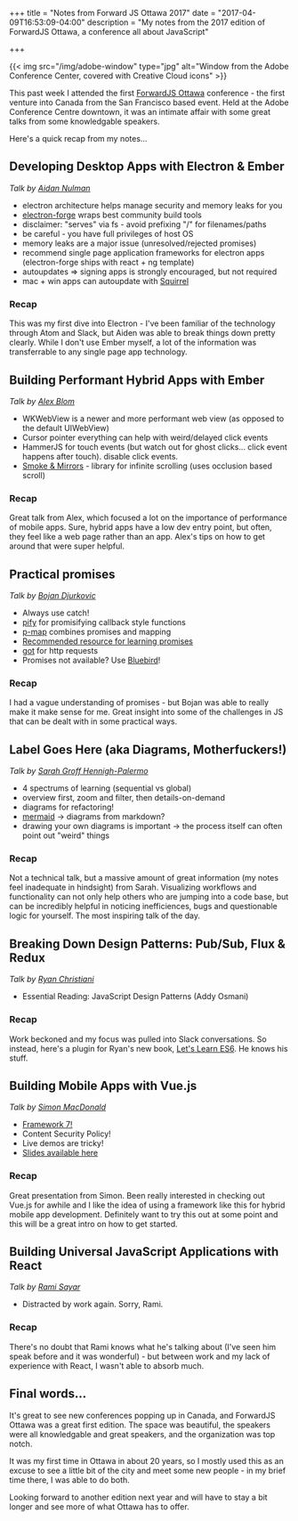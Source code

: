 +++
title = "Notes from Forward JS Ottawa 2017"
date = "2017-04-09T16:53:09-04:00"
description = "My notes from the 2017 edition of ForwardJS Ottawa, a conference all about JavaScript"

+++

{{< img src="/img/adobe-window" type="jpg" alt="Window from the Adobe Conference Center, covered with Creative Cloud icons"  >}}

This past week I attended the first [ForwardJS Ottawa](https://forwardjs.com/ottawa) conference - the first venture into Canada from the San Francisco based event. Held at the Adobe Conference Centre downtown, it was an intimate affair with some great talks from some knowledgable speakers.

Here's a quick recap from my notes...

## Developing Desktop Apps with Electron & Ember

*Talk by [Aidan Nulman](https://twitter.com/anulman)*

* electron architecture helps manage security and memory leaks for you
* [electron-forge](https://beta.electronforge.io/) wraps best community build tools
* disclaimer: "serves" via fs - avoid prefixing "/" for filenames/paths
* be careful - you have full privileges of host OS
* memory leaks are a major issue (unresolved/rejected promises)
* recommend single page application frameworks for electron apps (electron-forge ships with react + ng template)
* autoupdates => signing apps is strongly encouraged, but not required
* mac + win apps can autoupdate with [Squirrel](https://github.com/Squirrel)

### Recap
This was my first dive into Electron - I've been familiar of the technology through Atom and Slack, but Aiden was able to break things down pretty clearly. While I don't use Ember myself, a lot of the information was transferrable to any single page app technology.


## Building Performant Hybrid Apps with Ember

*Talk by [Alex Blom](https://twitter.com/AlexBlom)*

* WKWebView is a newer and more performant web view (as opposed to the default UIWebView)
* Cursor pointer everything can help with weird/delayed click events
* HammerJS for touch events (but watch out for ghost clicks... click event happens after touch). disable click events.
* [Smoke & Mirrors](https://github.com/runspired/smoke-and-mirrors) - library for infinite scrolling (uses occlusion based scroll)

### Recap
Great talk from Alex, which focused a lot on the importance of performance of mobile apps. Sure, hybrid apps have a low dev entry point, but often, they feel like a web page rather than an app. Alex's tips on how to get around that were super helpful.

## Practical promises

*Talk by [Bojan Djurkovic](https://twitter.com/bojantweets)*

* Always use catch!
* [pify](https://github.com/sindresorhus/pify) for promisifying callback style functions
* [p-map](https://github.com/sindresorhus/p-map) combines promises and mapping
* [Recommended resource for learning promises](https://github.com/wbinnssmith/awesome-promises)
* [got](https://github.com/sindresorhus/got) for http requests
* Promises not available? Use [Bluebird](http://bluebirdjs.com/docs/getting-started.html)!

### Recap

I had a vague understanding of promises - but Bojan was able to really make it make sense for me. Great insight into some of the challenges in JS that can be dealt with in some practical ways.

## Label Goes Here (aka Diagrams, Motherfuckers!)

*Talk by [Sarah Groff Hennigh-Palermo](https://twitter.com/superSGP)*

* 4 spectrums of learning (sequential vs global)
* overview first, zoom and filter, then details-on-demand
* diagrams for refactoring!
* [mermaid](https://knsv.github.io/mermaid/) -> diagrams from markdown?
* drawing your own diagrams is important -> the process itself can often point out "weird" things

### Recap
Not a technical talk, but a massive amount of great information (my notes feel inadequate in hindsight) from Sarah. Visualizing workflows and functionality can not only help others who are jumping into a code base, but can be incredibly helpful in noticing inefficiences, bugs and questionable logic for yourself. The most inspiring talk of the day. 

## Breaking Down Design Patterns: Pub/Sub, Flux & Redux

*Talk by [Ryan Christiani](https://twitter.com/RChristiani)*

* Essential Reading: JavaScript Design Patterns (Addy Osmani)

### Recap
Work beckoned and my focus was pulled into Slack conversations. So instead, here's a plugin for Ryan's new book, [Let's Learn ES6](https://letslearnes6.com/). He knows his stuff.

## Building Mobile Apps with Vue.js

*Talk by [Simon MacDonald](https://twitter.com/macdonst)*

* [Framework 7!](https://framework7.io/)
* Content Security Policy!
* Live demos are tricky!
* [Slides available here](http://slides.com/simonmacdonald/building-mobile-apps-with-vue-js)

### Recap
Great presentation from Simon. Been really interested in checking out Vue.js for awhile and I like the idea of using a framework like this for hybrid mobile app development. Definitely want to try this out at some point and this will be a great intro on how to get started.

## Building Universal JavaScript Applications with React

*Talk by [Rami Sayar](https://twitter.com/macdonst)*

* Distracted by work again. Sorry, Rami.

### Recap
There's no doubt that Rami knows what he's talking about (I've seen him speak before and it was wonderful) - but between work and my lack of experience with React, I wasn't able to absorb much.

## Final words...

It's great to see new conferences popping up in Canada, and ForwardJS Ottawa was a great first edition. The space was beautiful, the speakers were all knowledgable and great speakers, and the organization was top notch. 

It was my first time in Ottawa in about 20 years, so I mostly used this as an excuse to see a little bit of the city and meet some new people - in my brief time there, I was able to do both.

Looking forward to another edition next year and will have to stay a bit longer and see more of what Ottawa has to offer.